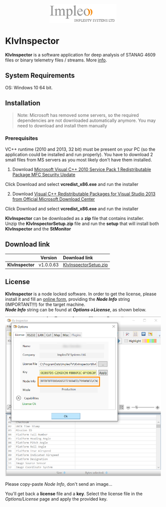 
<div align="center">
  <a >
    <img src="images/impleo_logo.png" alt="Logo" >
  </a>
</div>

# KlvInspector

**KlvInspector** is a software application for deep analysis of STANAG 4609 files or binary telemetry files / streams.
More [info](https://impleotv.com/products/applications/klvinspector).

## System Requirements

OS: Windows 10 64 bit.

## Installation

> Note: Microsoft has removed some servers, so the required dependencies are not downloaded automatically anymore. You may need to download and install them manually

### Prerequisites 
VC++ runtime (2010 and 2013, 32 bit) must be present on your PC (so the application could be installed and run properly). You have to download 2 small files from MS servers as you most likely don't have them installed.

1. Download [Microsoft Visual C++ 2010 Service Pack 1 Redistributable Package MFC Security Update](https://nam11.safelinks.protection.outlook.com/?url=https%3A%2F%2Fwww.microsoft.com%2Fen-us%2Fdownload%2Fdetails.aspx%3Fid%3D26999&data=04%7C01%7Cmmrva%40alionscience.com%7C0a48be93135b4e438bc608da12d67d5e%7Cb467f7f8a94a4b7a8d979a9b05951bd8%7C0%7C0%7C637843010768689313%7CUnknown%7CTWFpbGZsb3d8eyJWIjoiMC4wLjAwMDAiLCJQIjoiV2luMzIiLCJBTiI6Ik1haWwiLCJXVCI6Mn0%3D%7C1000&sdata=mZnOEw5abHPXwdhdI5qObRpwAvx33tOqVOEIiHGVBqI%3D&reserved=0)

Click Download and select **vcredist_x86.exe** and run the installer

2. Download [Visual C++ Redistributable Packages for Visual Studio 2013 from Official Microsoft Download Center](https://nam11.safelinks.protection.outlook.com/?url=https%3A%2F%2Fwww.microsoft.com%2Fen-us%2Fdownload%2Fdetails.aspx%3Fid%3D40784&data=04%7C01%7Cmmrva%40alionscience.com%7C0a48be93135b4e438bc608da12d67d5e%7Cb467f7f8a94a4b7a8d979a9b05951bd8%7C0%7C0%7C637843010768689313%7CUnknown%7CTWFpbGZsb3d8eyJWIjoiMC4wLjAwMDAiLCJQIjoiV2luMzIiLCJBTiI6Ik1haWwiLCJXVCI6Mn0%3D%7C1000&sdata=knjULmvl44fhOyPxxIvBroc51S9EvK3gSOYGQCWIQi4%3D&reserved=0)

Click Download and select **vcredist_x86.exe** and run the installer

**KlvInspector** can be downloaded as a **zip** file that contains installer.  
Unzip the **KlvInspectorSetup.zip** file and run the **setup** that will install both **KlvInspector** and the **StMonitor**

## Download link

|          | Version             | Download link                                                           | 
|:---------|:-------------------:|:------------------------------------------------------------------------|
| **KlvInspector** |  v1.0.0.63 | [KlvInspectorSetup.zip](https://github.com/impleotv/klvinspector-release/releases/latest/download/KlvInspectorSetup.zip) | 




## License

**KlvInspector** is a node locked software. In order to get the license, please install it and fill an [online form](https://docs.google.com/forms/d/e/1FAIpQLSd_XW6bDsFce1G1cpds4gMQNlwNax0CvkWzcMbscxZ5rLaIbA/viewform), providing the ***Node Info*** string (IMPORTANT!!!) for the target machine.  
***Node Info*** string can be found at ***Options->License***, as shown below.

![NodeInfo string](images/license.png)

Please copy-paste *Node Info*, don't send an image...

You'll get back a **license** file and a **key**.
Select the license file in the *Options/License* page and apply the provided key.
